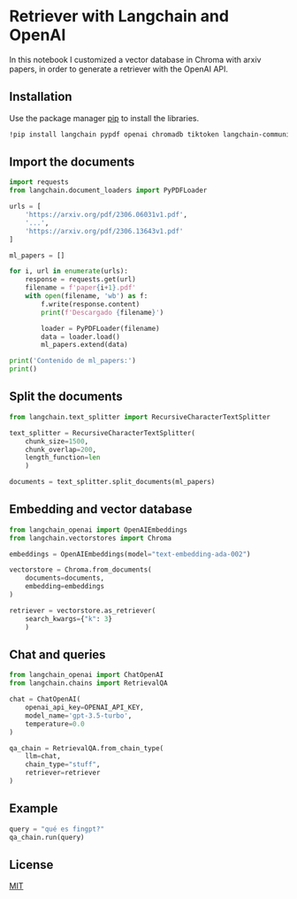 # Retriever with Langchain and OpenAI
In this notebook I customized a vector database in Chroma with arxiv papers, in order to generate a retriever with the OpenAI API.

## Installation

Use the package manager [pip](https://pip.pypa.io/en/stable/) to install the libraries.

```bash
!pip install langchain pypdf openai chromadb tiktoken langchain-community langchain-openai
```

## Import the documents

```python
import requests
from langchain.document_loaders import PyPDFLoader

urls = [
    'https://arxiv.org/pdf/2306.06031v1.pdf',
    '...',
    'https://arxiv.org/pdf/2306.13643v1.pdf'
]

ml_papers = []

for i, url in enumerate(urls):
    response = requests.get(url)
    filename = f'paper{i+1}.pdf'
    with open(filename, 'wb') as f:
        f.write(response.content)
        print(f'Descargado {filename}')

        loader = PyPDFLoader(filename)
        data = loader.load()
        ml_papers.extend(data)

print('Contenido de ml_papers:')
print()
```

## Split the documents

```python
from langchain.text_splitter import RecursiveCharacterTextSplitter

text_splitter = RecursiveCharacterTextSplitter(
    chunk_size=1500,
    chunk_overlap=200,
    length_function=len
    )

documents = text_splitter.split_documents(ml_papers)
```

## Embedding and vector database

```python
from langchain_openai import OpenAIEmbeddings
from langchain.vectorstores import Chroma

embeddings = OpenAIEmbeddings(model="text-embedding-ada-002")

vectorstore = Chroma.from_documents(
    documents=documents,
    embedding=embeddings
)

retriever = vectorstore.as_retriever(
    search_kwargs={"k": 3}
    )
```


## Chat and queries

```python
from langchain_openai import ChatOpenAI
from langchain.chains import RetrievalQA

chat = ChatOpenAI(
    openai_api_key=OPENAI_API_KEY,
    model_name='gpt-3.5-turbo',
    temperature=0.0
)

qa_chain = RetrievalQA.from_chain_type(
    llm=chat,
    chain_type="stuff",
    retriever=retriever
)
```

## Example

```python
query = "qué es fingpt?"
qa_chain.run(query)
```


## License

[MIT](https://choosealicense.com/licenses/mit/)
